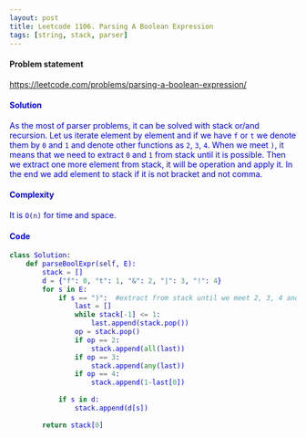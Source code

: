 ```yaml
---
layout: post
title: Leetcode 1106. Parsing A Boolean Expression
tags: [string, stack, parser]
---
```


#### Problem statement

<a href="https://leetcode.com/problems/parsing-a-boolean-expression/"> <font color = blue>https://leetcode.com/problems/parsing-a-boolean-expression/

#### Solution
As the most of parser problems, it can be solved with stack or/and recursion. Let us iterate element by element and if we have `f` or `t` we denote them by `0` and `1` and denote other functions as `2`, `3`, `4`. When we meet `)`, it means that we need to extract `0` and `1` from stack until it is possible. Then we extract one more element from stack, it will be operation and apply it. In the end we add element to stack if it is not bracket and not comma.

#### Complexity
It is `O(n)` for time and space.

#### Code
```python
class Solution:
    def parseBoolExpr(self, E):
        stack = []
        d = {"f": 0, "t": 1, "&": 2, "|": 3, "!": 4}
        for s in E:
            if s == ")":  #extract from stack until we meet 2, 3, 4 and put put result back.
                last = []
                while stack[-1] <= 1:
                    last.append(stack.pop())
                op = stack.pop()
                if op == 2: 
                    stack.append(all(last))
                if op == 3:
                    stack.append(any(last))
                if op == 4:
                    stack.append(1-last[0])
                
            if s in d:
                stack.append(d[s])
                                 
        return stack[0]
```
